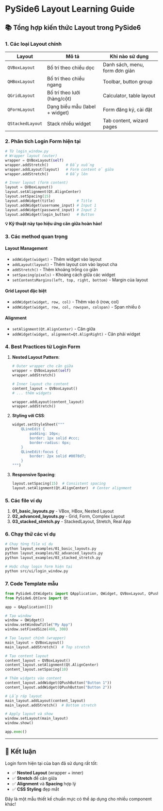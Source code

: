 # PySide6 Layout Learning Guide

## 📚 Tổng hợp kiến thức Layout trong PySide6

### 1. Các loại Layout chính

| Layout | Mô tả | Khi nào sử dụng |
|--------|-------|------------------|
| `QVBoxLayout` | Bố trí theo chiều dọc | Danh sách, menu, form đơn giản |
| `QHBoxLayout` | Bố trí theo chiều ngang | Toolbar, button group |
| `QGridLayout` | Bố trí theo lưới (hàng/cột) | Calculator, table layout |
| `QFormLayout` | Dạng biểu mẫu (label + widget) | Form đăng ký, cài đặt |
| `QStackedLayout` | Stack nhiều widget | Tab content, wizard pages |

### 2. Phân tích Login Form hiện tại

```python
# Từ login_window.py
# Wrapper layout (outer)
wrapper = QVBoxLayout(self)
wrapper.addStretch()        # Đẩy xuống
wrapper.addLayout(layout)   # Form content ở giữa
wrapper.addStretch()        # Đẩy lên

# Inner layout (form content)
layout = QVBoxLayout()
layout.setAlignment(Qt.AlignCenter)
layout.setSpacing(15)
layout.addWidget(title)          # Title
layout.addWidget(username_input) # Input 1
layout.addWidget(password_input) # Input 2  
layout.addWidget(login_button)   # Button
```

**💡 Kỹ thuật này tạo hiệu ứng căn giữa hoàn hảo!**

### 3. Các method quan trọng

#### Layout Management
- `addWidget(widget)` - Thêm widget vào layout
- `addLayout(layout)` - Thêm layout con vào layout cha
- `addStretch()` - Thêm khoảng trống co giãn
- `setSpacing(pixels)` - Khoảng cách giữa các widget
- `setContentsMargins(left, top, right, bottom)` - Margin của layout

#### Grid Layout đặc biệt
- `addWidget(widget, row, col)` - Thêm vào ô (row, col)
- `addWidget(widget, row, col, rowspan, colspan)` - Span nhiều ô

#### Alignment
- `setAlignment(Qt.AlignCenter)` - Căn giữa
- `addWidget(widget, alignment=Qt.AlignRight)` - Căn phải widget

### 4. Best Practices từ Login Form

1. **Nested Layout Pattern**:
   ```python
   # Outer wrapper cho căn giữa
   wrapper = QVBoxLayout(self)
   wrapper.addStretch()
   
   # Inner layout cho content
   content_layout = QVBoxLayout()
   # ... thêm widgets
   
   wrapper.addLayout(content_layout)
   wrapper.addStretch()
   ```

2. **Styling với CSS**:
   ```python
   widget.setStyleSheet("""
       QLineEdit {
           padding: 10px;
           border: 1px solid #ccc;
           border-radius: 6px;
       }
       QLineEdit:focus {
           border: 2px solid #0078d7;
       }
   """)
   ```

3. **Responsive Spacing**:
   ```python
   layout.setSpacing(15)  # Consistent spacing
   layout.setAlignment(Qt.AlignCenter)  # Center alignment
   ```

### 5. Các file ví dụ

1. **01_basic_layouts.py** - VBox, HBox, Nested Layout
2. **02_advanced_layouts.py** - Grid, Form, Complex Layout  
3. **03_stacked_stretch.py** - StackedLayout, Stretch, Real App

### 6. Chạy thử các ví dụ

```bash
# Chạy từng file ví dụ
python layout_examples/01_basic_layouts.py
python layout_examples/02_advanced_layouts.py  
python layout_examples/03_stacked_stretch.py

# Hoặc chạy login form hiện tại
python src/ui/login_window.py
```

### 7. Code Template mẫu

```python
from PySide6.QtWidgets import QApplication, QWidget, QVBoxLayout, QPushButton
from PySide6.QtCore import Qt

app = QApplication([])

# Tạo window
window = QWidget()
window.setWindowTitle("My App")
window.setFixedSize(400, 300)

# Tạo layout chính (wrapper)
main_layout = QVBoxLayout()
main_layout.addStretch()  # Top stretch

# Tạo content layout  
content_layout = QVBoxLayout()
content_layout.setAlignment(Qt.AlignCenter)
content_layout.setSpacing(10)

# Thêm widgets vào content
content_layout.addWidget(QPushButton("Button 1"))
content_layout.addWidget(QPushButton("Button 2"))

# Lắp ráp layout
main_layout.addLayout(content_layout)
main_layout.addStretch()  # Bottom stretch

# Apply layout và show
window.setLayout(main_layout)
window.show()

app.exec()
```

---

## 🎯 Kết luận

Login form hiện tại của bạn đã sử dụng rất tốt:
- ✅ **Nested Layout** (wrapper + inner)
- ✅ **Stretch** để căn giữa  
- ✅ **Alignment** và **Spacing** hợp lý
- ✅ **CSS Styling** đẹp mắt

Đây là một mẫu thiết kế chuẩn mực có thể áp dụng cho nhiều component khác!
